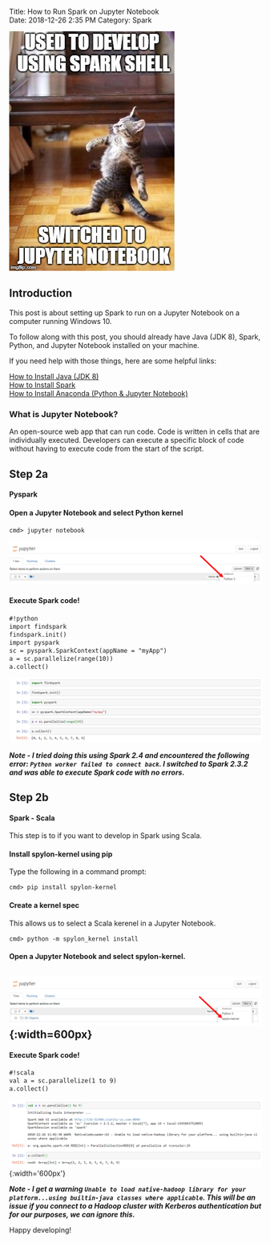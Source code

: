 Title: How to Run Spark on Jupyter Notebook  
Date: 2018-12-26 2:35 PM
Category: Spark  

![Cat Meme](/images/2018-12-26/cat-meme.jpg)
## Introduction  
This post is about setting up Spark to run on a Jupyter Notebook on a
computer running Windows 10.  

To follow along with this post, you should already have Java (JDK 8), Spark,
Python, and Jupyter Notebook installed on your machine.  

If you need help with those things, here are some helpful links:  

[How to Install Java (JDK 8)](../../23/how-to-install-java)  
[How to Install Spark](../../23/yes-you-can-install-spark-on-your-computer)  
[How to Install Anaconda (Python & Jupyter Notebook)](../how-to-install-anaconda)  

### What is Jupyter Notebook?  
An open-source web app that can run code. Code is written in cells that are
individually executed. Developers can execute a specific block of code without
having to execute code from the start of the script.  

## Step 2a
#### Pyspark
#### Open a Jupyter Notebook and select Python kernel  

```
cmd> jupyter notebook  
```

![Python Kernel](/images/2018-12-26/python-kernel.PNG)

#### Execute Spark code!  
```
#!python  
import findspark
findspark.init()
import pyspark
sc = pyspark.SparkContext(appName = "myApp")
a = sc.parallelize(range(10))
a.collect()
```
![Python Kerenel](/images/2018-12-26/spark-python.PNG)

***Note - I tried doing this using Spark 2.4 and encountered the following
error: `Python worker failed to connect back`. I switched to Spark 2.3.2 and
was able to execute Spark code with no errors.***

## Step 2b  
#### Spark - Scala
This step is to if you want to develop in Spark using Scala.  

#### Install spylon-kernel using pip  
Type the following in a command prompt:  
```
cmd> pip install spylon-kernel
```
#### Create a kernel spec
This allows us to select a Scala kerenel in a Jupyter Notebook.  
```
cmd> python -m spylon_kernel install
```
#### Open a Jupyter Notebook and select spylon-kernel.

![Spylon Kernel](/images/2018-12-26/spylon-kernel.PNG){:width=600px}
---
#### Execute Spark code!  
```
#!scala  
val a = sc.parallelize(1 to 9)
a.collect()
```
![Spark Scala](/images/2018-12-26/spark-scala.PNG){:width='600px'}  

***Note - I get a warning `Unable to load native-hadoop library for your platform...using
builtin-java classes where applicable`. This will be an issue if you connect to
a Hadoop cluster with Kerberos authentication but for our purposes, we can
ignore this.***

Happy developing!
